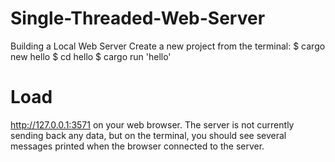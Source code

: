 # Single-Threaded-Web-Server
Building a Local Web Server
Create a new project from the terminal: 
$ cargo new hello
$ cd hello
$ cargo run 'hello'
# Load
http://127.0.0.1:3571 on your web browser. The server is not currently sending back any data, 
but on the terminal, you should see several messages printed when the browser connected to the server.
